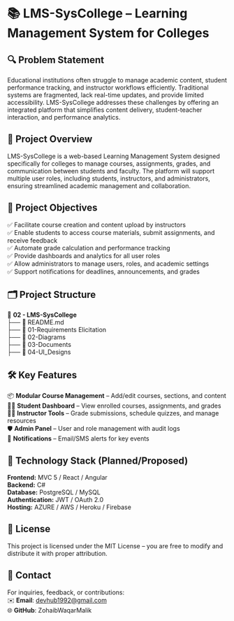 # 📚 LMS-SysCollege – Learning Management System for Colleges


## 🔍 Problem Statement
Educational institutions often struggle to manage academic content, student performance tracking, and instructor workflows efficiently. Traditional systems are fragmented, lack real-time updates, and provide limited accessibility. LMS-SysCollege addresses these challenges by offering an integrated platform that simplifies content delivery, student-teacher interaction, and performance analytics.

## 📜 Project Overview
LMS-SysCollege is a web-based Learning Management System designed specifically for colleges to manage courses, assignments, grades, and communication between students and faculty. The platform will support multiple user roles, including students, instructors, and administrators, ensuring streamlined academic management and collaboration.

## 🎯 Project Objectives

✅ Facilitate course creation and content upload by instructors  
✅ Enable students to access course materials, submit assignments, and receive feedback  
✅ Automate grade calculation and performance tracking  
✅ Provide dashboards and analytics for all user roles  
✅ Allow administrators to manage users, roles, and academic settings  
✅ Support notifications for deadlines, announcements, and grades  

## 🗂️ Project Structure  
📁 **02 - LMS-SysCollege**  
├── 📄 README.md  
├── 📁 01-Requirements Elicitation  
├── 📁 02-Diagrams   
├── 📁 03-Documents  
├── 📁 04-UI_Designs
 
## 🛠️ Key Features
📦 **Modular Course Management** – Add/edit courses, sections, and content  
🧑‍🎓 **Student Dashboard** – View enrolled courses, assignments, and grades  
👨‍🏫 **Instructor Tools** – Grade submissions, schedule quizzes, and manage resources  
🛡️ **Admin Panel** – User and role management with audit logs  
🔔 **Notifications** – Email/SMS alerts for key events  

## 🚀 Technology Stack (Planned/Proposed)  
**Frontend:** MVC 5 / React / Angular  
**Backend:** C#  
**Database:** PostgreSQL / MySQL  
**Authentication:** JWT / OAuth 2.0  
**Hosting:** AZURE / AWS / Heroku / Firebase  

## 📜 License  
This project is licensed under the MIT License – you are free to modify and distribute it with proper attribution.

## 📩 Contact  
For inquiries, feedback, or contributions:  
✉️ **Email**: devhub1992@gmail.com  
🌐 **GitHub**: ZohaibWaqarMalik  
